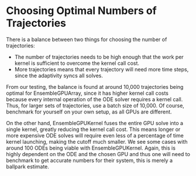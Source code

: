 # Choosing Optimal Numbers of Trajectories

There is a balance between two things for choosing the number of trajectories:

  - The number of trajectories needs to be high enough that the work per kernel
    is sufficient to overcome the kernel call cost.
  - More trajectories means that every trajectory will need more time steps, since
    the adaptivity syncs all solves.

From our testing, the balance is found at around 10,000 trajectories being optimal for
EnsembleGPUArray, since it has higher kernel call costs because every internal operation
of the ODE solver requires a kernel call. Thus, for larger sets of trajectories, use a
batch size of 10,000. Of course, benchmark for yourself on your own setup, as all GPUs
are different.

On the other hand, EnsembleGPUKernel fuses the entire GPU solve into a single kernel,
greatly reducing the kernel call cost. This means longer or more expensive ODE solves
will require even less of a percentage of time kernel launching, making the cutoff
much smaller. We see some cases with around 100 ODEs being viable with EnsembleGPUKernel.
Again, this is highly dependent on the ODE and the chosen GPU and thus one will need
to benchmark to get accurate numbers for their system, this is merely a ballpark estimate.
